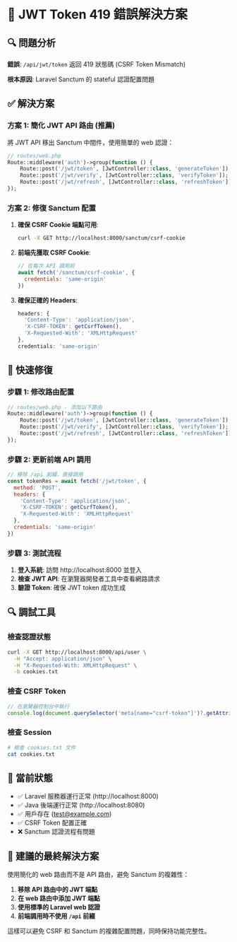 # 🔧 JWT Token 419 錯誤解決方案

## 🔍 問題分析

**錯誤**: `/api/jwt/token` 返回 419 狀態碼 (CSRF Token Mismatch)

**根本原因**: Laravel Sanctum 的 stateful 認證配置問題

## ✅ 解決方案

### 方案 1: 簡化 JWT API 路由 (推薦)

將 JWT API 移出 Sanctum 中間件，使用簡單的 web 認證：

```php
// routes/web.php
Route::middleware('auth')->group(function () {
    Route::post('/jwt/token', [JwtController::class, 'generateToken']);
    Route::post('/jwt/verify', [JwtController::class, 'verifyToken']);
    Route::post('/jwt/refresh', [JwtController::class, 'refreshToken']);
});
```

### 方案 2: 修復 Sanctum 配置

1. **確保 CSRF Cookie 端點可用**:
   ```bash
   curl -X GET http://localhost:8000/sanctum/csrf-cookie
   ```

2. **前端先獲取 CSRF Cookie**:
   ```javascript
   // 在每次 API 調用前
   await fetch('/sanctum/csrf-cookie', {
     credentials: 'same-origin'
   })
   ```

3. **確保正確的 Headers**:
   ```javascript
   headers: {
     'Content-Type': 'application/json',
     'X-CSRF-TOKEN': getCsrfToken(),
     'X-Requested-With': 'XMLHttpRequest'
   },
   credentials: 'same-origin'
   ```

## 🚀 快速修復

### 步驟 1: 修改路由配置

```php
// routes/web.php - 添加以下路由
Route::middleware('auth')->group(function () {
    Route::post('/jwt/token', [JwtController::class, 'generateToken']);
    Route::post('/jwt/verify', [JwtController::class, 'verifyToken']);
    Route::post('/jwt/refresh', [JwtController::class, 'refreshToken']);
});
```

### 步驟 2: 更新前端 API 調用

```javascript
// 移除 /api 前綴，直接調用
const tokenRes = await fetch('/jwt/token', {
  method: 'POST',
  headers: {
    'Content-Type': 'application/json',
    'X-CSRF-TOKEN': getCsrfToken(),
    'X-Requested-With': 'XMLHttpRequest'
  },
  credentials: 'same-origin'
})
```

### 步驟 3: 測試流程

1. **登入系統**: 訪問 http://localhost:8000 並登入
2. **檢查 JWT API**: 在瀏覽器開發者工具中查看網路請求
3. **驗證 Token**: 確保 JWT token 成功生成

## 🔍 調試工具

### 檢查認證狀態
```bash
curl -X GET http://localhost:8000/api/user \
  -H "Accept: application/json" \
  -H "X-Requested-With: XMLHttpRequest" \
  -b cookies.txt
```

### 檢查 CSRF Token
```javascript
// 在瀏覽器控制台中執行
console.log(document.querySelector('meta[name="csrf-token"]')?.getAttribute('content'))
```

### 檢查 Session
```bash
# 檢查 cookies.txt 文件
cat cookies.txt
```

## 📝 當前狀態

- ✅ Laravel 服務器運行正常 (http://localhost:8000)
- ✅ Java 後端運行正常 (http://localhost:8080)
- ✅ 用戶存在 (test@example.com)
- ✅ CSRF Token 配置正確
- ❌ Sanctum 認證流程有問題

## 🎯 建議的最終解決方案

使用簡化的 web 路由而不是 API 路由，避免 Sanctum 的複雜性：

1. **移除 API 路由中的 JWT 端點**
2. **在 web 路由中添加 JWT 端點**
3. **使用標準的 Laravel web 認證**
4. **前端調用時不使用 `/api` 前綴**

這樣可以避免 CSRF 和 Sanctum 的複雜配置問題，同時保持功能完整性。
